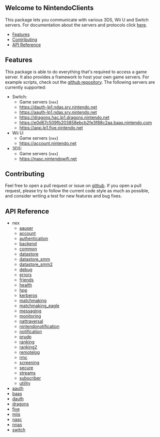 
## Welcome to NintendoClients

This package lets you communicate with various 3DS, Wii U and Switch servers. For documentation about the servers and protocols click [here](https://github.com/kinnay/nintendo/wiki).

* [Features](#features)
* [Contributing](#contributing)
* [API Reference](#api-reference)

## Features
This package is able to do everything that's required to access a game server. It also provides a framework to host your own game servers. For example scripts, check out the [github repository](https://github.com/kinnay/nintendo). The following servers are currently supported:

* Switch:
	* Game servers (`nex`)
	* https://dauth-lp1.ndas.srv.nintendo.net
	* https://aauth-lp1.ndas.srv.nintendo.net
	* https://dragons.hac.lp1.dragons.nintendo.net
	* https://e0d67c509fb203858ebcb2fe3f88c2aa.baas.nintendo.com
	* https://app.lp1.five.nintendo.net
* Wii U:
	* Game servers (`nex`)
	* https://account.nintendo.net
* 3DS:
	* Game servers (`nex`)
	* https://nasc.nintendowifi.net

## Contributing
Feel free to open a pull request or issue on [github](https://github.com/kinnay/nintendo). If you open a pull request, please try to follow the current code style as much as possible, and consider writing a test for new features and bug fixes.

## API Reference

* nex
	* [aauser](reference/nex/aauser.md)
	* [account](reference/nex/account.md)
	* [authentication](reference/nex/authentication.md)
	* [backend](reference/nex/backend.md)
	* [common](reference/nex/common.md)
	* [datastore](reference/nex/datastore.md)
	* [datastore_smm](reference/nex/datastore_smm.md)
	* [datastore_smm2](reference/nex/datastore_smm2.md)
	* [debug](reference/nex/debug.md)
	* [errors](reference/nex/errors.md)
	* [friends](reference/nex/friends.md)
	* [health](reference/nex/health.md)
	* [hpp](reference/nex/hpp.md)
	* [kerberos](reference/nex/kerberos.md)
	* [matchmaking](reference/nex/matchmaking.md)
	* [matchmaking_eagle](reference/nex/matchmaking_eagle.md)
	* [messaging](reference/nex/messaging.md)
	* [monitoring](reference/nex/monitoring.md)
	* [nattraversal](reference/nex/nattraversal.md)
	* [nintendonotification](reference/nex/nintendonotification.md)
	* [notification](reference/nex/notification.md)
	* [prudp](reference/nex/prudp.md)
	* [ranking](reference/nex/ranking.md)
	* [ranking2](reference/nex/ranking2.md)
	* [remotelog](reference/nex/remotelog.md)
	* [rmc](reference/nex/rmc.md)
	* [screening](reference/nex/screening.md)
	* [secure](reference/nex/secure.md)
	* [streams](reference/nex/streams.md)
	* [subscriber](reference/nex/subscriber.md)
	* [utility](reference/nex/utility.md)
* [aauth](reference/aauth.md)
* [baas](reference/baas.md)
* [dauth](reference/dauth.md)
* [dragons](reference/dragons.md)
* [five](reference/five.md)
* [miis](reference/miis.md)
* [nasc](reference/nasc.md)
* [nnas](reference/nnas.md)
* [switch](reference/switch.md)
